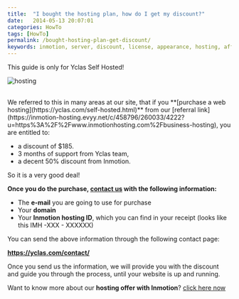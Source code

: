 ```yaml
---
title:  "I bought the hosting plan, how do I get my discount?"
date:   2014-05-13 20:07:01
categories: HowTo
tags: [HowTo]
permalink: /bought-hosting-plan-get-discount/
keywords: inmotion, server, discount, license, appearance, hosting, affiliate
---
```

<div class="alert alert-warning">
<strong><i class="glyphicon glyphicon-warning-sign"></i> </strong> This guide is only for Yclas Self Hosted!
</div>

![hosting](http://open-classifieds.com/wp-content/uploads/2014/05/hosting-1024x524.png)

<br>
We referred to this in many areas at our site, that if you **[purchase a web hosting](https://yclas.com/self-hosted.html)** from our [referral link](https://inmotion-hosting.evyy.net/c/458796/260033/4222?u=https%3A%2F%2Fwww.inmotionhosting.com%2Fbusiness-hosting), you are entitled to:

* a discount of $185.
* 3 months of support from Yclas team,
* a decent 50% discount from Inmotion.

So it is a very good deal! 

**Once you do the purchase, [contact us](https://yclas.com/contact/) with the following information:**

- The **e-mail** you are going to use for purchase 
- Your **domain** 
- Your **Inmotion hosting ID**, which you can find in your receipt (looks like this IMH -XXX - XXXXXX) 

You can send the above information through the following contact page: 

**<https://yclas.com/contact/>**

Once you send us the information, we will provide you with the discount and guide you through the process, until your website is up and running. 

Want to know more about our **hosting offer with Inmotion**? [click here now](https://yclas.com/self-hosted.html)

